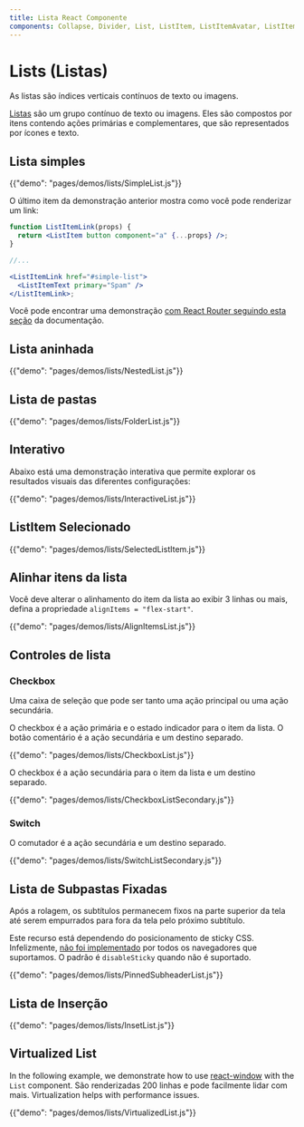 ```yaml
---
title: Lista React Componente
components: Collapse, Divider, List, ListItem, ListItemAvatar, ListItemIcon, ListItemSecondaryAction, ListItemText, ListSubheader
---
```


# Lists (Listas)

<p class="description">As listas são índices verticais contínuos de texto ou imagens.</p>

[Listas](https://material.io/design/components/lists.html) são um grupo contínuo de texto ou imagens. Eles são compostos por itens contendo ações primárias e complementares, que são representados por ícones e texto.

## Lista simples

{{"demo": "pages/demos/lists/SimpleList.js"}}

O último item da demonstração anterior mostra como você pode renderizar um link:

```jsx
function ListItemLink(props) {
  return <ListItem button component="a" {...props} />;
}

//...

<ListItemLink href="#simple-list">
  <ListItemText primary="Spam" />
</ListItemLink>;
```

Você pode encontrar uma demonstração [com React Router seguindo esta seção](/guides/composition/#react-router) da documentação.

## Lista aninhada

{{"demo": "pages/demos/lists/NestedList.js"}}

## Lista de pastas

{{"demo": "pages/demos/lists/FolderList.js"}}

## Interativo

Abaixo está uma demonstração interativa que permite explorar os resultados visuais das diferentes configurações:

{{"demo": "pages/demos/lists/InteractiveList.js"}}

## ListItem Selecionado

{{"demo": "pages/demos/lists/SelectedListItem.js"}}

## Alinhar itens da lista

Você deve alterar o alinhamento do item da lista ao exibir 3 linhas ou mais, defina a propriedade `alignItems = "flex-start"`.

{{"demo": "pages/demos/lists/AlignItemsList.js"}}

## Controles de lista

### Checkbox

Uma caixa de seleção que pode ser tanto uma ação principal ou uma ação secundária.

O checkbox é a ação primária e o estado indicador para o item da lista. O botão comentário é a ação secundária e um destino separado.

{{"demo": "pages/demos/lists/CheckboxList.js"}}

O checkbox é a ação secundária para o item da lista e um destino separado.

{{"demo": "pages/demos/lists/CheckboxListSecondary.js"}}

### Switch

O comutador é a ação secundária e um destino separado.

{{"demo": "pages/demos/lists/SwitchListSecondary.js"}}

## Lista de Subpastas Fixadas

Após a rolagem, os subtítulos permanecem fixos na parte superior da tela até serem empurrados para fora da tela pelo próximo subtítulo.

Este recurso está dependendo do posicionamento de sticky CSS. Infelizmente, [não foi implementado](https://caniuse.com/#search=sticky) por todos os navegadores que suportamos. O padrão é `disableSticky` quando não é suportado.

{{"demo": "pages/demos/lists/PinnedSubheaderList.js"}}

## Lista de Inserção

{{"demo": "pages/demos/lists/InsetList.js"}}

## Virtualized List

In the following example, we demonstrate how to use [react-window](https://github.com/bvaughn/react-window) with the `List` component. São renderizadas 200 linhas e pode facilmente lidar com mais. Virtualization helps with performance issues.

{{"demo": "pages/demos/lists/VirtualizedList.js"}}
